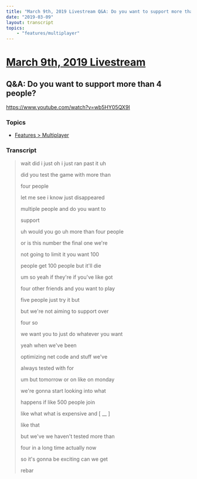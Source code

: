 ```yaml
---
title: "March 9th, 2019 Livestream Q&A: Do you want to support more than 4 people?"
date: "2019-03-09"
layout: transcript
topics:
    - "features/multiplayer"
---
```

# [March 9th, 2019 Livestream](../2019-03-09.md)
## Q&A: Do you want to support more than 4 people?
https://www.youtube.com/watch?v=wb5HY05QX9I

### Topics
* [Features > Multiplayer](../topics/features/multiplayer.md)

### Transcript

> wait did i just oh i just ran past it uh
> 
> did you test the game with more than
> 
> four people
> 
> let me see i know just disappeared
> 
> multiple people and do you want to
> 
> support
> 
> uh would you go uh more than four people
> 
> or is this number the final one we're
> 
> not going to limit it you want 100
> 
> people get 100 people but it'll die
> 
> um so yeah if they're if you've like got
> 
> four other friends and you want to play
> 
> five people just try it but
> 
> but we're not aiming to support over
> 
> four so
> 
> we want you to just do whatever you want
> 
> yeah when we've been
> 
> optimizing net code and stuff we've
> 
> always tested with for
> 
> um but tomorrow or on like on monday
> 
> we're gonna start looking into what
> 
> happens if like 500 people join
> 
> like what what is expensive and [ __ ]
> 
> like that
> 
> but we've we haven't tested more than
> 
> four in a long time actually now
> 
> so it's gonna be exciting can we get
> 
> rebar
> 
